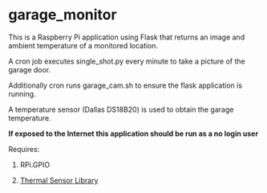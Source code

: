 # garage_monitor
This is a Raspberry Pi application using Flask that returns an image and ambient temperature of a monitored location.

A cron job executes single_shot.py every minute to take a picture of the garage door.

Additionally cron runs garage_cam.sh to ensure the flask application is running.

A temperature sensor (Dallas DS18B20) is used to obtain the garage temperature.

**If exposed to the Internet this application should be run as a no login user**

Requires:

1. RPi.GPIO

2. [Thermal Sensor Library](https://github.com/timofurrer/w1thermsensor)
